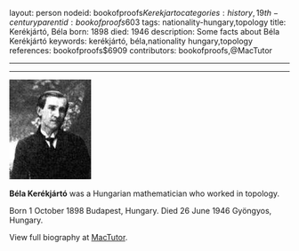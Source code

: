 layout: person
nodeid: bookofproofs$Kerekjarto
categories: history,19th-century
parentid: bookofproofs$603
tags: nationality-hungary,topology
title: Kerékjártó, Béla
born: 1898
died: 1946
description: Some facts about Béla Kerékjártó
keywords: kerékjártó, béla,nationality hungary,topology
references: bookofproofs$6909
contributors: bookofproofs,@MacTutor

---


---

![Kerekjarto.jpg](https://github.com/bookofproofs/bookofproofs.github.io/blob/main/_sources/_assets/images/portraits/Kerekjarto.jpg?raw=true)

**Béla Kerékjártó** was a Hungarian mathematician who worked in topology.

Born 1 October 1898 Budapest, Hungary. Died 26 June 1946 Gyöngyos, Hungary.


View full biography at [MacTutor](https://mathshistory.st-andrews.ac.uk/Biographies/Kerekjarto/).
